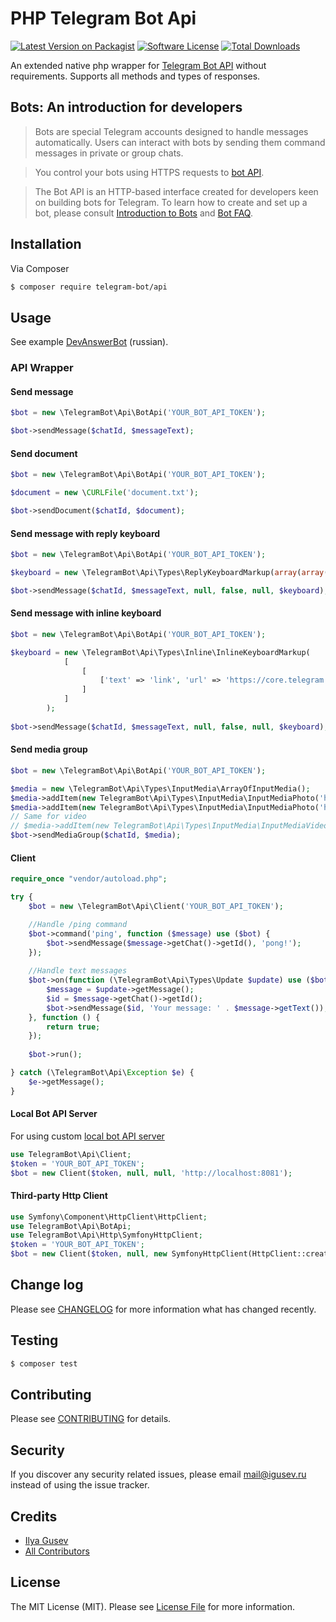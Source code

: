 # PHP Telegram Bot Api

[![Latest Version on Packagist](https://img.shields.io/packagist/v/telegram-bot/api.svg?style=flat-square)](https://packagist.org/packages/telegram-bot/api)
[![Software License](https://img.shields.io/badge/license-MIT-brightgreen.svg?style=flat-square)](LICENSE.md)
[![Total Downloads](https://img.shields.io/packagist/dt/telegram-bot/api.svg?style=flat-square)](https://packagist.org/packages/telegram-bot/api)

An extended native php wrapper for [Telegram Bot API](https://core.telegram.org/bots/api) without requirements. Supports all methods and types of responses.

## Bots: An introduction for developers
>Bots are special Telegram accounts designed to handle messages automatically. Users can interact with bots by sending them command messages in private or group chats.

>You control your bots using HTTPS requests to [bot API](https://core.telegram.org/bots/api).

>The Bot API is an HTTP-based interface created for developers keen on building bots for Telegram.
To learn how to create and set up a bot, please consult [Introduction to Bots](https://core.telegram.org/bots) and [Bot FAQ](https://core.telegram.org/bots/faq).

## Installation

Via Composer

``` bash
$ composer require telegram-bot/api
```

## Usage

See example [DevAnswerBot](https://github.com/TelegramBot/DevAnswerBot) (russian).

### API Wrapper
#### Send message
``` php
$bot = new \TelegramBot\Api\BotApi('YOUR_BOT_API_TOKEN');

$bot->sendMessage($chatId, $messageText);
```
#### Send document
```php
$bot = new \TelegramBot\Api\BotApi('YOUR_BOT_API_TOKEN');

$document = new \CURLFile('document.txt');

$bot->sendDocument($chatId, $document);
```
#### Send message with reply keyboard
```php
$bot = new \TelegramBot\Api\BotApi('YOUR_BOT_API_TOKEN');

$keyboard = new \TelegramBot\Api\Types\ReplyKeyboardMarkup(array(array("one", "two", "three")), true); // true for one-time keyboard

$bot->sendMessage($chatId, $messageText, null, false, null, $keyboard);
```
#### Send message with inline keyboard
```php
$bot = new \TelegramBot\Api\BotApi('YOUR_BOT_API_TOKEN');

$keyboard = new \TelegramBot\Api\Types\Inline\InlineKeyboardMarkup(
            [
                [
                    ['text' => 'link', 'url' => 'https://core.telegram.org']
                ]
            ]
        );
        
$bot->sendMessage($chatId, $messageText, null, false, null, $keyboard);
```
#### Send media group
```php
$bot = new \TelegramBot\Api\BotApi('YOUR_BOT_API_TOKEN');

$media = new \TelegramBot\Api\Types\InputMedia\ArrayOfInputMedia();
$media->addItem(new TelegramBot\Api\Types\InputMedia\InputMediaPhoto('https://avatars3.githubusercontent.com/u/9335727'));
$media->addItem(new TelegramBot\Api\Types\InputMedia\InputMediaPhoto('https://avatars3.githubusercontent.com/u/9335727'));
// Same for video
// $media->addItem(new TelegramBot\Api\Types\InputMedia\InputMediaVideo('http://clips.vorwaerts-gmbh.de/VfE_html5.mp4'));
$bot->sendMediaGroup($chatId, $media);
```

#### Client

```php
require_once "vendor/autoload.php";

try {
    $bot = new \TelegramBot\Api\Client('YOUR_BOT_API_TOKEN');

    //Handle /ping command
    $bot->command('ping', function ($message) use ($bot) {
        $bot->sendMessage($message->getChat()->getId(), 'pong!');
    });
    
    //Handle text messages
    $bot->on(function (\TelegramBot\Api\Types\Update $update) use ($bot) {
        $message = $update->getMessage();
        $id = $message->getChat()->getId();
        $bot->sendMessage($id, 'Your message: ' . $message->getText());
    }, function () {
        return true;
    });
    
    $bot->run();

} catch (\TelegramBot\Api\Exception $e) {
    $e->getMessage();
}
```

#### Local Bot API Server

For using custom [local bot API server](https://core.telegram.org/bots/api#using-a-local-bot-api-server)

```php
use TelegramBot\Api\Client;
$token = 'YOUR_BOT_API_TOKEN';
$bot = new Client($token, null, null, 'http://localhost:8081');
```

#### Third-party Http Client

```php
use Symfony\Component\HttpClient\HttpClient;
use TelegramBot\Api\BotApi;
use TelegramBot\Api\Http\SymfonyHttpClient;
$token = 'YOUR_BOT_API_TOKEN';
$bot = new Client($token, null, new SymfonyHttpClient(HttpClient::create()););
```

## Change log

Please see [CHANGELOG](CHANGELOG.md) for more information what has changed recently.

## Testing

``` bash
$ composer test
```

## Contributing

Please see [CONTRIBUTING](CONTRIBUTING.md) for details.

## Security

If you discover any security related issues, please email mail@igusev.ru instead of using the issue tracker.

## Credits

- [Ilya Gusev](https://github.com/iGusev)
- [All Contributors](../../contributors)

## License

The MIT License (MIT). Please see [License File](LICENSE.md) for more information.
